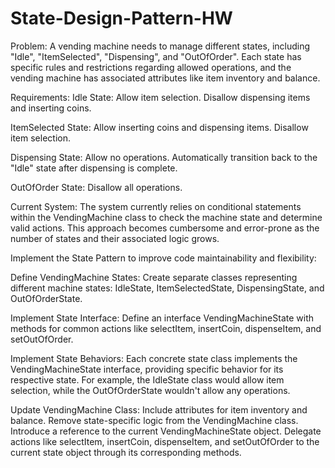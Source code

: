# State-Design-Pattern-HW

Problem:
A vending machine needs to manage different states, including "Idle", "ItemSelected", "Dispensing", and "OutOfOrder". Each state has specific rules and restrictions regarding allowed operations, and the vending machine has associated attributes like item inventory and balance.

Requirements:
Idle State:
Allow item selection.
Disallow dispensing items and inserting coins.

ItemSelected State:
Allow inserting coins and dispensing items.
Disallow item selection.

Dispensing State:
Allow no operations.
Automatically transition back to the "Idle" state after dispensing is complete.

OutOfOrder State:
Disallow all operations.

Current System: The system currently relies on conditional statements within the VendingMachine class to check the machine state and determine valid actions. This approach becomes cumbersome and error-prone as the number of states and their associated logic grows.

Implement the State Pattern to improve code maintainability and flexibility:

Define VendingMachine States:
Create separate classes representing different machine states: IdleState, ItemSelectedState, DispensingState, and OutOfOrderState.

Implement State Interface:
Define an interface VendingMachineState with methods for common actions like selectItem, insertCoin, dispenseItem, and setOutOfOrder.

Implement State Behaviors:
Each concrete state class implements the VendingMachineState interface, providing specific behavior for its respective state. For example, the IdleState class would allow item selection, while the OutOfOrderState wouldn't allow any operations.

Update VendingMachine Class:
Include attributes for item inventory and balance.
Remove state-specific logic from the VendingMachine class.
Introduce a reference to the current VendingMachineState object.
Delegate actions like selectItem, insertCoin, dispenseItem, and setOutOfOrder to the current state object through its corresponding methods.
